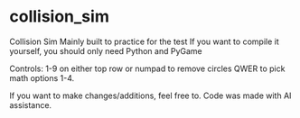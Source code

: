 # collision_sim
Collision Sim
Mainly built to practice for the test
If you want to compile it yourself, you should only need Python and PyGame

Controls:
1-9 on either top row or numpad to remove circles
QWER to pick math options 1-4.

If you want to make changes/additions, feel free to.
Code was made with AI assistance.
